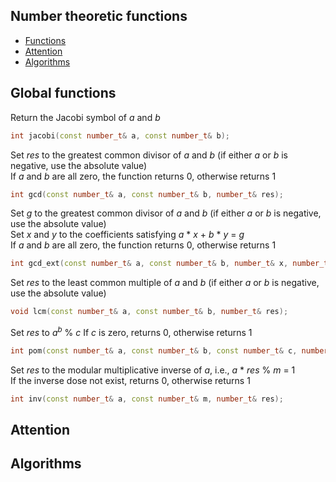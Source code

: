 Number theoretic functions
-------------

 * [Functions](#functions)
 * [Attention](#attention)
 * [Algorithms](#algorithms)

<h2 id="functions">Global functions</h2>

Return the Jacobi symbol of _a_ and _b_
```C++
int jacobi(const number_t& a, const number_t& b);
```

Set _res_ to the greatest common divisor of _a_ and _b_ (if either _a_ or _b_ is negative, use the absolute value)  
If _a_ and _b_ are all zero, the function returns 0, otherwise returns 1
```C++
int gcd(const number_t& a, const number_t& b, number_t& res);
```

Set _g_ to the greatest common divisor of _a_ and _b_ (if either _a_ or _b_ is negative, use the absolute value)  
Set _x_ and _y_ to the coefficients satisfying _a_ * _x_ + _b_ * _y_ = _g_  
If _a_ and _b_ are all zero, the function returns 0, otherwise returns 1
```C++
int gcd_ext(const number_t& a, const number_t& b, number_t& x, number_t& y, number_t& g);
```

Set _res_ to the least common multiple of _a_ and _b_ (if either _a_ or _b_ is negative, use the absolute value)
```C++
void lcm(const number_t& a, const number_t& b, number_t& res);
```

Set _res_ to _a<sup>b</sup>_ % _c_
If _c_ is zero, returns 0, otherwise returns 1
```C++
int pom(const number_t& a, const number_t& b, const number_t& c, number_t& res);
```

Set _res_ to the modular multiplicative inverse of _a_, i.e., _a_ * _res_ % _m_ = 1  
If the inverse dose not exist, returns 0, otherwise returns 1
```C++
int inv(const number_t& a, const number_t& m, number_t& res);
```

<h2 id="attention">Attention</h2>

<h2 id="algorithms">Algorithms</h2>